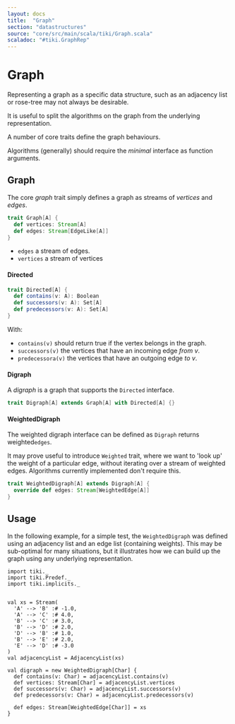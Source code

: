```yaml
---
layout: docs 
title:  "Graph"
section: "datastructures"
source: "core/src/main/scala/tiki/Graph.scala"
scaladoc: "#tiki.GraphRep"
---
```

# Graph

Representing a graph as a specific data structure, such as an adjacency list or rose-tree may 
not always be desirable.

It is useful to split the algorithms on the graph from the underlying representation.

A number of core traits define the graph behaviours.

Algorithms (generally) should require the _minimal_ interface as function arguments.


## Graph

The core _graph_ trait simply defines a graph as streams of _vertices_ and _edges_.

```scala
trait Graph[A] {
  def vertices: Stream[A]
  def edges: Stream[EdgeLike[A]]
}
```
- `edges` a stream of edges.
- `vertices` a stream of vertices

#### Directed

```scala
trait Directed[A] {
  def contains(v: A): Boolean
  def successors(v: A): Set[A]
  def predecessors(v: A): Set[A]
}
```
With:

- `contains(v)` should return true if the vertex belongs in the graph.
- `successors(v)` the vertices that have an incoming edge *from* _v_.
- `predecessora(v)` the vertices that have an outgoing edge *to* _v_.

#### Digraph

A _digraph_ is a graph that supports the `Directed` interface.

```scala
trait Digraph[A] extends Graph[A] with Directed[A] {}
```

#### WeightedDigraph

The weighted digraph interface can be defined as `Digraph` returns
 weighted`edges`.

It may prove useful to introduce `Weighted` trait, where we want to
'look up' the weight of a particular edge, without iterating over
a stream of weighted edges. Algorithms currently implemented don't
require this.

```scala
trait WeightedDigraph[A] extends Digraph[A] {
  override def edges: Stream[WeightedEdge[A]]
}
```

## Usage

In the following example, for a simple test, the `WeightedDigraph` was defined using
an adjacency list and an edge list (containing weights). This may be sub-optimal for
many situations, but it illustrates how we can build up the graph using any underlying
representation.

```tut
import tiki._
import tiki.Predef._
import tiki.implicits._


val xs = Stream(
  'A' --> 'B' :# -1.0,
  'A' --> 'C' :# 4.0,
  'B' --> 'C' :# 3.0,
  'B' --> 'D' :# 2.0,
  'D' --> 'B' :# 1.0,
  'B' --> 'E' :# 2.0,
  'E' --> 'D' :# -3.0
)
val adjacencyList = AdjacencyList(xs)

val digraph = new WeightedDigraph[Char] {
  def contains(v: Char) = adjacencyList.contains(v)
  def vertices: Stream[Char] = adjacencyList.vertices
  def successors(v: Char) = adjacencyList.successors(v)
  def predecessors(v: Char) = adjacencyList.predecessors(v)

  def edges: Stream[WeightedEdge[Char]] = xs
}
    
```

